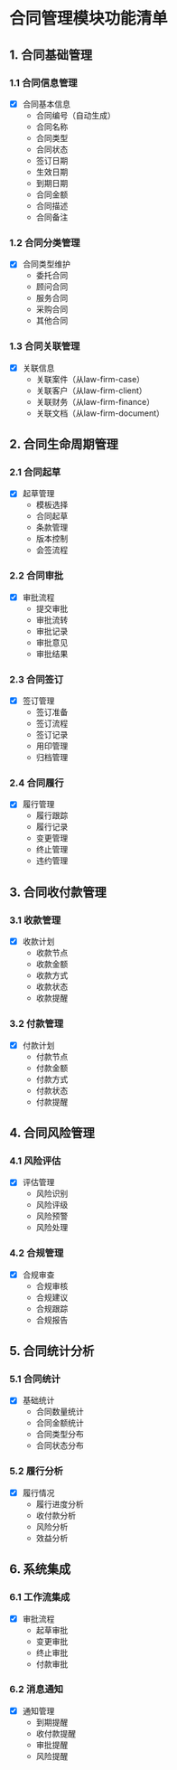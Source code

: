 # 合同管理模块功能清单

## 1. 合同基础管理

### 1.1 合同信息管理
- [x] 合同基本信息
  - 合同编号（自动生成）
  - 合同名称
  - 合同类型
  - 合同状态
  - 签订日期
  - 生效日期
  - 到期日期
  - 合同金额
  - 合同描述
  - 合同备注

### 1.2 合同分类管理
- [x] 合同类型维护
  - 委托合同
  - 顾问合同
  - 服务合同
  - 采购合同
  - 其他合同

### 1.3 合同关联管理
- [x] 关联信息
  - 关联案件（从law-firm-case）
  - 关联客户（从law-firm-client）
  - 关联财务（从law-firm-finance）
  - 关联文档（从law-firm-document）

## 2. 合同生命周期管理

### 2.1 合同起草
- [x] 起草管理
  - 模板选择
  - 合同起草
  - 条款管理
  - 版本控制
  - 会签流程

### 2.2 合同审批
- [x] 审批流程
  - 提交审批
  - 审批流转
  - 审批记录
  - 审批意见
  - 审批结果

### 2.3 合同签订
- [x] 签订管理
  - 签订准备
  - 签订流程
  - 签订记录
  - 用印管理
  - 归档管理

### 2.4 合同履行
- [x] 履行管理
  - 履行跟踪
  - 履行记录
  - 变更管理
  - 终止管理
  - 违约管理

## 3. 合同收付款管理

### 3.1 收款管理
- [x] 收款计划
  - 收款节点
  - 收款金额
  - 收款方式
  - 收款状态
  - 收款提醒

### 3.2 付款管理
- [x] 付款计划
  - 付款节点
  - 付款金额
  - 付款方式
  - 付款状态
  - 付款提醒

## 4. 合同风险管理

### 4.1 风险评估
- [x] 评估管理
  - 风险识别
  - 风险评级
  - 风险预警
  - 风险处理

### 4.2 合规管理
- [x] 合规审查
  - 合规审核
  - 合规建议
  - 合规跟踪
  - 合规报告

## 5. 合同统计分析

### 5.1 合同统计
- [x] 基础统计
  - 合同数量统计
  - 合同金额统计
  - 合同类型分布
  - 合同状态分布

### 5.2 履行分析
- [x] 履行情况
  - 履行进度分析
  - 收付款分析
  - 风险分析
  - 效益分析

## 6. 系统集成

### 6.1 工作流集成
- [x] 审批流程
  - 起草审批
  - 变更审批
  - 终止审批
  - 付款审批

### 6.2 消息通知
- [x] 通知管理
  - 到期提醒
  - 收付款提醒
  - 审批提醒
  - 风险提醒 